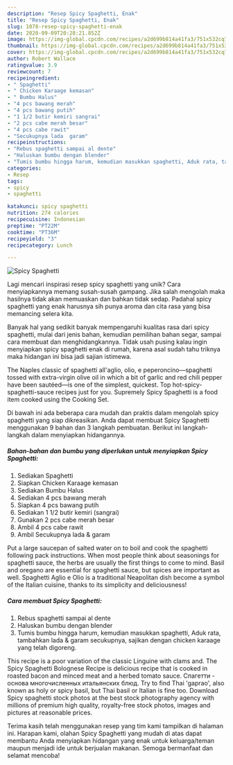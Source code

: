 ```yaml
---
description: "Resep Spicy Spaghetti, Enak"
title: "Resep Spicy Spaghetti, Enak"
slug: 1078-resep-spicy-spaghetti-enak
date: 2020-09-09T20:28:21.852Z
image: https://img-global.cpcdn.com/recipes/a2d699b814a41fa3/751x532cq70/spicy-spaghetti-foto-resep-utama.jpg
thumbnail: https://img-global.cpcdn.com/recipes/a2d699b814a41fa3/751x532cq70/spicy-spaghetti-foto-resep-utama.jpg
cover: https://img-global.cpcdn.com/recipes/a2d699b814a41fa3/751x532cq70/spicy-spaghetti-foto-resep-utama.jpg
author: Robert Wallace
ratingvalue: 3.9
reviewcount: 7
recipeingredient:
- " Spaghetti"
- " Chicken Karaage kemasan"
- " Bumbu Halus"
- "4 pcs bawang merah"
- "4 pcs bawang putih"
- "1 1/2 butir kemiri sangrai"
- "2 pcs cabe merah besar"
- "4 pcs cabe rawit"
- "Secukupnya lada  garam"
recipeinstructions:
- "Rebus spaghetti sampai al dente"
- "Haluskan bumbu dengan blender"
- "Tumis bumbu hingga harum, kemudian masukkan spaghetti, Aduk rata, tambahkan lada &amp; garam secukupnya, sajikan dengan chicken karaage yang telah digoreng."
categories:
- Resep
tags:
- spicy
- spaghetti

katakunci: spicy spaghetti 
nutrition: 274 calories
recipecuisine: Indonesian
preptime: "PT22M"
cooktime: "PT36M"
recipeyield: "3"
recipecategory: Lunch

---
```



![Spicy Spaghetti](https://img-global.cpcdn.com/recipes/a2d699b814a41fa3/751x532cq70/spicy-spaghetti-foto-resep-utama.jpg)

Lagi mencari inspirasi resep spicy spaghetti yang unik? Cara menyiapkannya memang susah-susah gampang. Jika salah mengolah maka hasilnya tidak akan memuaskan dan bahkan tidak sedap. Padahal spicy spaghetti yang enak harusnya sih punya aroma dan cita rasa yang bisa memancing selera kita.

Banyak hal yang sedikit banyak mempengaruhi kualitas rasa dari spicy spaghetti, mulai dari jenis bahan, kemudian pemilihan bahan segar, sampai cara membuat dan menghidangkannya. Tidak usah pusing kalau ingin menyiapkan spicy spaghetti enak di rumah, karena asal sudah tahu triknya maka hidangan ini bisa jadi sajian istimewa.

The Naples classic of spaghetti all&#39;aglio, olio, e peperoncino—spaghetti tossed with extra-virgin olive oil in which a bit of garlic and red chili pepper have been sautéed—is one of the simplest, quickest. Top hot-spicy-spaghetti-sauce recipes just for you. Supremely Spicy Spaghetti is a food item cooked using the Cooking Set.


Di bawah ini ada beberapa cara mudah dan praktis dalam mengolah spicy spaghetti yang siap dikreasikan. Anda dapat membuat Spicy Spaghetti menggunakan 9 bahan dan 3 langkah pembuatan. Berikut ini langkah-langkah dalam menyiapkan hidangannya.

<!--inarticleads1-->

##### Bahan-bahan dan bumbu yang diperlukan untuk menyiapkan Spicy Spaghetti:

1. Sediakan  Spaghetti
1. Siapkan  Chicken Karaage kemasan
1. Sediakan  Bumbu Halus
1. Sediakan 4 pcs bawang merah
1. Siapkan 4 pcs bawang putih
1. Sediakan 1 1/2 butir kemiri (sangrai)
1. Gunakan 2 pcs cabe merah besar
1. Ambil 4 pcs cabe rawit
1. Ambil Secukupnya lada &amp; garam


Put a large saucepan of salted water on to boil and cook the spaghetti following pack instructions. When most people think about seasonings for spaghetti sauce, the herbs are usually the first things to come to mind. Basil and oregano are essential for spaghetti sauce, but spices are important as well. Spaghetti Aglio e Olio is a traditional Neapolitan dish become a symbol of the Italian cuisine, thanks to its simplicity and deliciousness! 

<!--inarticleads2-->

##### Cara membuat Spicy Spaghetti:

1. Rebus spaghetti sampai al dente
1. Haluskan bumbu dengan blender
1. Tumis bumbu hingga harum, kemudian masukkan spaghetti, Aduk rata, tambahkan lada &amp; garam secukupnya, sajikan dengan chicken karaage yang telah digoreng.


This recipe is a poor variation of the classic Linguine with clams and. The Spicy Spaghetti Bolognese Recipe is delicious recipe that is cooked in roasted bacon and minced meat and a herbed tomato sauce. Cпагетти - основа многочисленных итальянских блюд. Try to find Thai &#39;gaprao&#39;, also known as holy or spicy basil, but Thai basil or Italian is fine too. Download Spicy spaghetti stock photos at the best stock photography agency with millions of premium high quality, royalty-free stock photos, images and pictures at reasonable prices. 

Terima kasih telah menggunakan resep yang tim kami tampilkan di halaman ini. Harapan kami, olahan Spicy Spaghetti yang mudah di atas dapat membantu Anda menyiapkan hidangan yang enak untuk keluarga/teman maupun menjadi ide untuk berjualan makanan. Semoga bermanfaat dan selamat mencoba!
